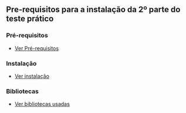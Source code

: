 ## Pre-requisitos para a instalação da 2º parte do teste prático

### Pré-requisitos
- [Ver Pré-requisitos](prerequisitos.md)

### Instalação
- [Ver instalação](instalacao.md) 

### Bibliotecas
- [Ver bibliotecas usadas](bibliotecas.md) 
